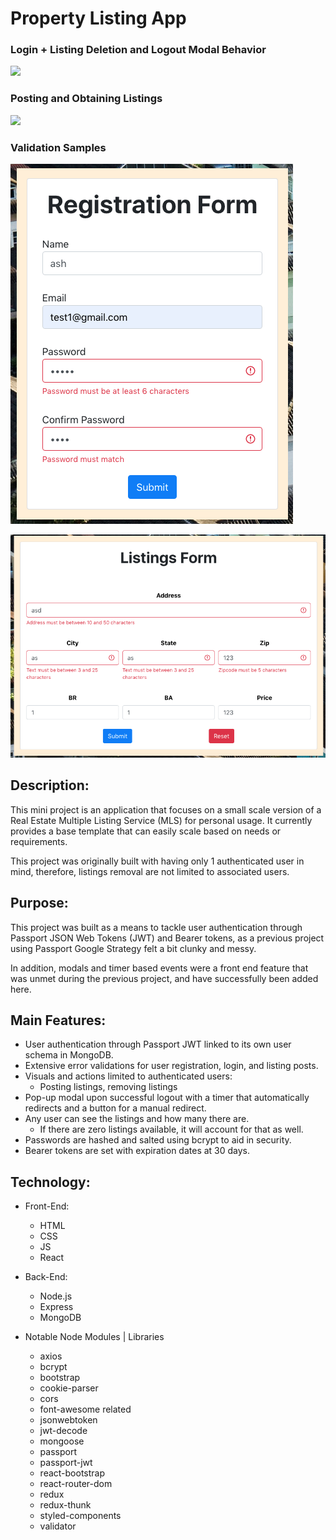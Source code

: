 # Property Listing App

### Login + Listing Deletion and Logout Modal Behavior
![](Login-Listing.gif)

### Posting and Obtaining Listings
![](Property-Post.gif)

### Validation Samples
![](Register-Validation.png)

![](Listings-Validation.png)

## Description:

This mini project is an application that focuses on a small scale version of a Real Estate Multiple Listing Service (MLS) for personal usage. It currently provides a base template that can easily scale based on needs or requirements. 

This project was originally built with having only 1 authenticated user in mind, therefore, listings removal are not limited to associated users.

## Purpose: 

This project was built as a means to tackle user authentication through Passport JSON Web Tokens (JWT) and Bearer tokens, as a previous project using Passport Google Strategy felt a bit clunky and messy. 

In addition, modals and timer based events were a front end feature that was unmet during the previous project, and have successfully been added here.

## Main Features:

- User authentication through Passport JWT linked to its own user schema in MongoDB.
- Extensive error validations for user registration, login, and listing posts.
- Visuals and actions limited to authenticated users:
  - Posting listings, removing listings
- Pop-up modal upon successful logout with a timer that automatically redirects and a button for a manual redirect.
- Any user can see the listings and how many there are. 
  - If there are zero listings available, it will account for that as well.
- Passwords are hashed and salted using bcrypt to aid in security.
- Bearer tokens are set with expiration dates at 30 days.

## Technology:

- Front-End:
  - HTML
  - CSS
  - JS
  - React

- Back-End:
  - Node.js
  - Express
  - MongoDB

- Notable Node Modules | Libraries
  - axios
  - bcrypt
  - bootstrap
  - cookie-parser
  - cors
  - font-awesome related
  - jsonwebtoken
  - jwt-decode
  - mongoose
  - passport
  - passport-jwt
  - react-bootstrap
  - react-router-dom
  - redux
  - redux-thunk
  - styled-components
  - validator